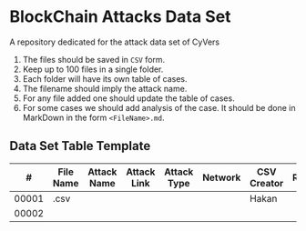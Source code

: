# BlockChain Attacks Data Set
A repository dedicated for the attack data set of CyVers

1. The files should be saved in `CSV` form.
2. Keep up to 100 files in a single folder.
3. Each folder will have its own table of cases.
4. The filename should imply the attack name.
5. For any file added one should update the table of cases.
6. For some cases we should add analysis of the case. It should be done in MarkDown in the form `<FileName>.md`.


## Data Set Table Template

| #     | File Name                  | Attack Name         | Attack Link           | Attack Type   | Network       | CSV Creator   | Remarks                                                 |
|-------|----------------------------|---------------------|-----------------------|---------------|---------------| --------------|---------------------------------------------------------|
| 00001 | <SomeFileName>.csv         |                     |                       |               |               | Hakan         |                                                         |
| 00002 |                            |                     |                       |               |               |               |                                                         |
